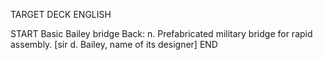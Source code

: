 TARGET DECK
ENGLISH

START
Basic
Bailey bridge
Back: n. Prefabricated military bridge for rapid assembly. [sir d. Bailey, name of its designer]
END
